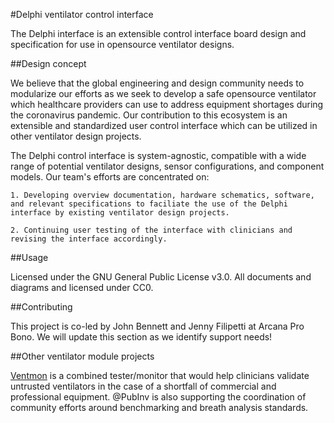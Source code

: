 #Delphi ventilator control interface 

The Delphi interface is an extensible control interface board design and specification for use in opensource ventilator designs.

##Design concept

We believe that the global engineering and design community needs to modularize our efforts as we seek to develop a safe opensource ventilator which healthcare providers can use to address equipment shortages during the coronavirus pandemic. Our contribution to this ecosystem is an extensible and standardized user control interface which can be utilized in other ventilator design projects. 

The Delphi control interface is system-agnostic, compatible with a wide range of potential ventilator designs, sensor configurations, and component models. Our team's efforts are concentrated on:

    1. Developing overview documentation, hardware schematics, software, and relevant specifications to faciliate the use of the Delphi interface by existing ventilator design projects.
    
    2. Continuing user testing of the interface with clinicians and revising the interface accordingly.
    
##Usage

Licensed under the GNU General Public License v3.0. All documents and diagrams and licensed under CC0.

##Contributing

This project is co-led by John Bennett and Jenny Filipetti at Arcana Pro Bono. We will update this section as we identify support needs!

##Other ventilator module projects

[Ventmon](https://github.com/PubInv/ventmon-ventilator-inline-test-monitor) is a combined tester/monitor that would help clinicians validate untrusted ventilators in the case of a shortfall of commercial and professional equipment. @PubInv is also supporting the coordination of community efforts around benchmarking and breath analysis standards.



